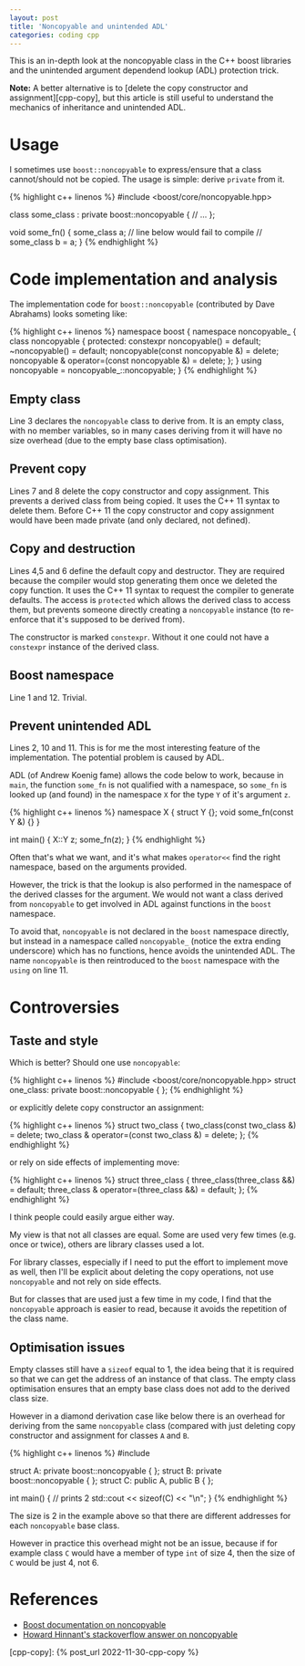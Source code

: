 ```yaml
---
layout: post
title: 'Noncopyable and unintended ADL'
categories: coding cpp
---
```


This is an in-depth look at the noncopyable class in the C++ boost libraries
and the unintended argument dependend lookup (ADL) protection trick.


**Note:** A better alternative is to [delete the copy constructor and
assignment][cpp-copy], but this article is still useful to understand the
mechanics of inheritance and unintended ADL.

# Usage

I sometimes use `boost::noncopyable` to express/ensure that a class
cannot/should not be copied. The usage is simple: derive `private` from it.

{% highlight c++ linenos %}
#include <boost/core/noncopyable.hpp>

class some_class :
  private boost::noncopyable
{
  // ...
};

void some_fn()
{
  some_class a;
  // line below would fail to compile
  // some_class b = a;
}
{% endhighlight %}

# Code implementation and analysis

The implementation code for `boost::noncopyable` (contributed by Dave Abrahams)
looks someting like:

{% highlight c++ linenos %}
namespace boost {
  namespace noncopyable_ {
    class noncopyable {
    protected:
      constexpr noncopyable() = default;
      ~noncopyable() = default;
      noncopyable(const noncopyable &) = delete;
      noncopyable & operator=(const noncopyable &) = delete;
    };
  }
  using noncopyable = noncopyable_::noncopyable;
}
{% endhighlight %}

## Empty class

Line 3 declares the `noncopyable` class to derive from. It is an empty class,
with no member variables, so in many cases deriving from it will have no size
overhead (due to the empty base class optimisation).

## Prevent copy

Lines 7 and 8 delete the copy constructor and copy assignment. This prevents a
derived class from being copied. It uses the C++ 11 syntax to delete them.
Before C++ 11 the copy constructor and copy assignment would have been made
private (and only declared, not defined).

## Copy and destruction

Lines 4,5 and 6 define the default copy and destructor. They are required
because the compiler would stop generating them once we deleted the copy
function. It uses the C++ 11 syntax to request the compiler to generate
defaults. The access is `protected` which allows the derived class to access
them, but prevents someone directly creating a `noncopyable` instance (to
re-enforce that it's supposed to be derived from).

The constructor is marked `constexpr`. Without it one could not have a
`constexpr` instance of the derived class.

## Boost namespace

Line 1 and 12. Trivial.

## Prevent unintended ADL

Lines 2, 10 and 11. This is for me the most interesting feature of the
implementation. The potential problem is caused by ADL.

ADL (of Andrew Koenig fame) allows the code below to work, because in `main`,
the function `some_fn` is not qualified with a namespace, so `some_fn` is
looked up (and found) in the namespace `X` for the type `Y` of it's argument
`z`.

{% highlight c++ linenos %}
namespace X {
  struct Y {};
  void some_fn(const Y &) {}
}

int main() {
  X::Y z;
  some_fn(z);
}
{% endhighlight %}

Often that's what we want, and it's what makes `operator<<` find the right
namespace, based on the arguments provided.

However, the trick is that the lookup is also performed in the namespace of the
derived classes for the argument. We would not want a class derived from
`noncopyable` to get involved in ADL against functions in the `boost` namespace.

To avoid that, `noncopyable` is not declared in the `boost` namespace directly,
but instead in a namespace called `noncopyable_` (notice the extra ending
underscore) which has no functions, hence avoids the unintended ADL. The name
`noncopyable` is then reintroduced to the `boost` namespace with the `using` on
line 11.

# Controversies

## Taste and style

Which is better? Should one use `noncopyable`:

{% highlight c++ linenos %}
#include <boost/core/noncopyable.hpp>
struct one_class:
  private boost::noncopyable
{
};
{% endhighlight %}

or explicitly delete copy constructor an assignment:

{% highlight c++ linenos %}
struct two_class
{
  two_class(const two_class &) = delete;
  two_class & operator=(const two_class &) = delete;
};
{% endhighlight %}

or rely on side effects of implementing move:

{% highlight c++ linenos %}
struct three_class
{
  three_class(three_class &&) = default;
  three_class & operator=(three_class &&) = default;
};
{% endhighlight %}

I think people could easily argue either way.

My view is that not all classes are equal. Some are used very few times (e.g.
once or twice), others are library classes used a lot.

For library classes, especially if I need to put the effort to implement move
as well, then I'll be explicit about deleting the copy operations, not use
`noncopyable` and not rely on side effects.

But for classes that are used just a few time in my code, I find that the
`noncopyable` approach is easier to read, because it avoids the repetition of
the class name.

## Optimisation issues

Empty classes still have a `sizeof` equal to 1, the idea being that it is
required so that we can get the address of an instance of that class. The empty
class optimisation ensures that an empty base class does not add to the derived
class size.

However in a diamond derivation case like below there is an overhead for
deriving from the same `noncopyable` class (compared with just deleting copy
constructor and assignment for classes `A` and `B`.

{% highlight c++ linenos %}
#include <iostream>

struct A: private boost::noncopyable { };
struct B: private boost::noncopyable { };
struct C: public A, public B { };

int main() {
  // prints 2
  std::cout << sizeof(C) << "\n";
}
{% endhighlight %}

The size is 2 in the example above so that there are different addresses for
each `noncopyable` base class.

However in practice this overhead might not be an issue, because if for example
class `C` would have a member of type `int` of size 4, then the size of `C`
would be just 4, not 6.

# References

- [Boost documentation on noncopyable][boost-doc]
- [Howard Hinnant's stackoverflow answer on noncopyable][hh-answer]

[boost-doc]: http://www.boost.org/doc/libs/1_63_0/libs/core/doc/html/core/noncopyable.html
[hh-answer]: http://stackoverflow.com/questions/7823990/what-are-the-advantages-of-boostnoncopyable/7841332#7841332
[cpp-copy]:  {% post_url 2022-11-30-cpp-copy %}

